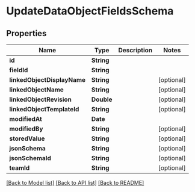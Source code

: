 # UpdateDataObjectFieldsSchema

## Properties
Name | Type | Description | Notes
------------ | ------------- | ------------- | -------------
**id** | **String** |  | 
**fieldId** | **String** |  | 
**linkedObjectDisplayName** | **String** |  | [optional] 
**linkedObjectName** | **String** |  | [optional] 
**linkedObjectRevision** | **Double** |  | [optional] 
**linkedObjectTemplateId** | **String** |  | [optional] 
**modifiedAt** | **Date** |  | 
**modifiedBy** | **String** |  | [optional] 
**storedValue** | **String** |  | [optional] 
**jsonSchema** | **String** |  | [optional] 
**jsonSchemaId** | **String** |  | [optional] 
**teamId** | **String** |  | [optional] 

[[Back to Model list]](../README.md#documentation-for-models) [[Back to API list]](../README.md#documentation-for-api-endpoints) [[Back to README]](../README.md)


